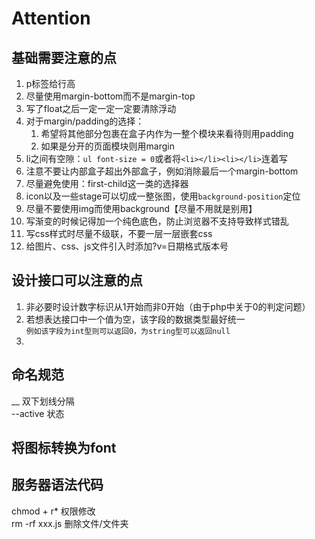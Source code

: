 # Attention
## 基础需要注意的点
1. p标签给行高
2. 尽量使用margin-bottom而不是margin-top
3. 写了float之后一定一定一定要清除浮动
4. 对于margin/padding的选择：
   1. 希望将其他部分包裹在盒子内作为一整个模块来看待则用padding
   2. 如果是分开的页面模块则用margin
5. li之间有空隙：`ul font-size = 0`或者将`<li></li><li></li>`连着写
6. 注意不要让内部盒子超出外部盒子，例如消除最后一个margin-bottom
7. 尽量避免使用：first-child这一类的选择器
8. icon以及一些stage可以切成一整张图，使用`background-position`定位
9. 尽量不要使用img而使用background【尽量不用就是别用】
10. 写渐变的时候记得加一个纯色底色，防止浏览器不支持导致样式错乱
11. 写css样式时尽量不级联，不要一层一层嵌套css
12. 给图片、css、js文件引入时添加?v=日期格式版本号

## 设计接口可以注意的点
1. 非必要时设计数字标识从1开始而非0开始（由于php中关于0的判定问题）
2. 若想表达接口中一个值为空，该字段的数据类型最好统一  
   `例如该字段为int型则可以返回0，为string型可以返回null`
3. 

## 命名规范
__ 双下划线分隔  
--active 状态 

## 将图标转换为font

## 服务器语法代码
chmod + r* 权限修改  
rm -rf xxx.js 删除文件/文件夹


